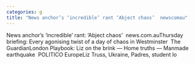 ```yaml
---
categories: g
title: "News anchor’s ‘incredible’ rant ‘Abject chaos’  newscomau"
---
```

News anchor’s ‘incredible’ rant: ‘Abject chaos’&nbsp;&nbsp;news.com.auThursday briefing: Every agonising twist of a day of chaos in Westminster&nbsp;&nbsp;The GuardianLondon Playbook: Liz on the brink — Home truths — Manmade earthquake&nbsp;&nbsp;POLITICO EuropeLiz Truss, Ukraine, Padres, student lo